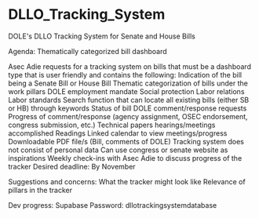 # DLLO_Tracking_System
DOLE's DLLO Tracking System for Senate and House Bills

Agenda: Thematically categorized bill dashboard 

Asec Adie requests for a tracking system on bills that must be a dashboard type that is user friendly and contains the following:
Indication of the bill being a Senate Bill or House Bill
Thematic categorization of bills under the work pillars
DOLE employment mandate
Social protection
Labor relations 
Labor standards
Search function that can locate all existing bills (either SB or HB) through keywords
Status of bill
DOLE comment/response requests
Progress of comment/response (agency assignment, OSEC endorsement, congress submission, etc.)
Technical papers
hearings/meetings accomplished
Readings 
Linked calendar to view meetings/progress
Downloadable PDF file/s (Bill, comments of DOLE)
Tracking system does not consist of personal data
Can use congress or senate website as inspirations
Weekly check-ins with Asec Adie to discuss progress of the tracker
Desired deadline: By November

Suggestions and concerns:
What the tracker might look like
Relevance of pillars in the tracker

Dev progress:
Supabase Password: dllotrackingsystemdatabase
